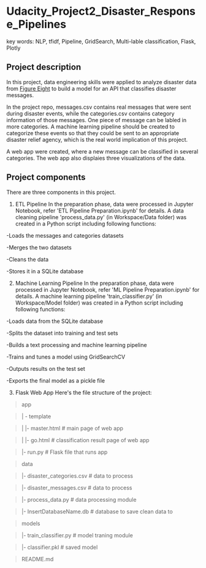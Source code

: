 # Udacity_Project2_Disaster_Response_Pipelines
key words: NLP, tfidf, Pipeline, GridSearch, Multi-lable classification, Flask, Plotly

## Project description
In this project, data engineering skills were applied to analyze disaster data from [Figure Eight](https://appen.com/) to build a model for an API that classifies disaster messages.

In the project repo, messages.csv contains real messages that were sent during disaster events, while the categories.csv contains category information of those messages. One piece of message can be labled in more categories. A machine learning pipeline should be created to categorize these events so that they could be sent to an appropriate disaster relief agency, which is the real world implication of this project.

A web app were created, where a new message can be classified in several categories. The web app also displaies three visualizations of the data. 

## Project components
There are three components in this project.

1. ETL Pipeline
In the preparation phase, data were processed in Jupyter Notebook, refer 'ETL Pipeline Preparation.ipynb' for details. A data cleaning pipeline 'process_data.py' (in Workspace/Data folder) was created in a Python script including following functions:

-Loads the messages and categories datasets

-Merges the two datasets

-Cleans the data

-Stores it in a SQLite database


2. Machine Learning Pipeline
In the preparation phase, data were processed in Jupyter Notebook, refer 'ML Pipeline Preparation.ipynb' for details. A machine learning  pipeline 'train_classifier.py' (in Workspace/Model folder) was created in a Python script including following functions:

-Loads data from the SQLite database

-Splits the dataset into training and test sets

-Builds a text processing and machine learning pipeline

-Trains and tunes a model using GridSearchCV

-Outputs results on the test set

-Exports the final model as a pickle file


3. Flask Web App
Here's the file structure of the project:


>app

>| - template

>| |- master.html      # main page of web app

>| |- go.html          # classification result page of web app

>|- run.py             # Flask file that runs app

>
>data

>|- disaster_categories.csv  # data to process

>|- disaster_messages.csv    # data to process

>|- process_data.py          # data processing module

>|- InsertDatabaseName.db    # database to save clean data to

>
>models

>|- train_classifier.py  # model traning module

>|- classifier.pkl       # saved model

>
>README.md

